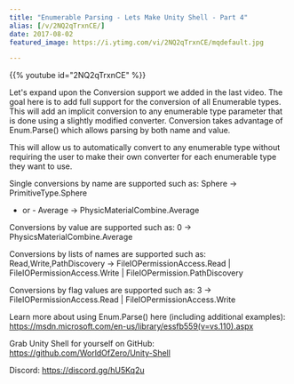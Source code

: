 ```yaml
---
title: "Enumerable Parsing - Lets Make Unity Shell - Part 4"
alias: [/v/2NQ2qTrxnCE/]
date: 2017-08-02
featured_image: https://i.ytimg.com/vi/2NQ2qTrxnCE/mqdefault.jpg

---
```


{{% youtube id="2NQ2qTrxnCE" %}}

Let's expand upon the Conversion support we added in the last video. The goal here is to add full support for the conversion of all Enumerable types. This will add an implicit conversion to any enumerable type parameter that is done using a slightly modified converter. Conversion takes advantage of Enum.Parse() which allows parsing by both name and value.

This will allow us to automatically convert to any enumerable type without requiring the user to make their own converter for each enumerable type they want to use.

Single conversions by name are supported such as:
Sphere → PrimitiveType.Sphere
- or -
Average → PhysicMaterialCombine.Average

Conversions by value are supported such as:
0 → PhysicsMaterialCombine.Average

Conversions by lists of names are supported such as:
Read,Write,PathDiscovery → FileIOPermissionAccess.Read | FileIOPermissionAccess.Write | FileIOPermission.PathDiscovery

Conversions by flag values are supported such as:
3 →  FileIOPermissionAccess.Read | FileIOPermissionAccess.Write

Learn more about using Enum.Parse() here (including additional examples): https://msdn.microsoft.com/en-us/library/essfb559(v=vs.110).aspx

Grab Unity Shell for yourself on GitHub: https://github.com/WorldOfZero/Unity-Shell

Discord: https://discord.gg/hU5Kq2u
